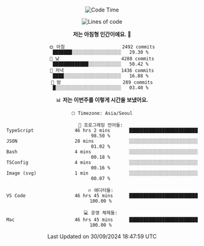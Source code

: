 <div align="center">

<br />

 <!--START_SECTION:waka-->
![Code Time](http://img.shields.io/badge/Code%20Time-3%2C271%20hrs%209%20mins-blue)

![Lines of code](https://img.shields.io/badge/%EC%A0%80%EB%8A%94%20%EC%97%AC%ED%83%9C%EA%B9%8C%EC%A7%80%20-4.4%20million%20%EC%A4%84%EC%9D%98%20%EC%BD%94%EB%93%9C%EB%A5%BC%20%EC%9E%91%EC%84%B1%ED%96%88%EC%96%B4%EC%9A%94.-blue)

**저는 아침형 인간이에요. 🐤** 

```text
🌞 아침                     2492 commits        ███████░░░░░░░░░░░░░░░░░░   29.30 % 
🌆 낮　                     4288 commits        █████████████░░░░░░░░░░░░   50.42 % 
🌃 저녁                     1436 commits        ████░░░░░░░░░░░░░░░░░░░░░   16.88 % 
🌙 밤　                     289 commits         █░░░░░░░░░░░░░░░░░░░░░░░░   03.40 % 
```


📊 **저는 이번주를 이렇게 시간을 보냈어요.** 

```text
🕑︎ Timezone: Asia/Seoul

💬 프로그래밍 언어들: 
TypeScript               46 hrs 2 mins       █████████████████████████   98.50 % 
JSON                     28 mins             ░░░░░░░░░░░░░░░░░░░░░░░░░   01.02 % 
Bash                     4 mins              ░░░░░░░░░░░░░░░░░░░░░░░░░   00.18 % 
TSConfig                 4 mins              ░░░░░░░░░░░░░░░░░░░░░░░░░   00.16 % 
Image (svg)              1 min               ░░░░░░░░░░░░░░░░░░░░░░░░░   00.07 % 

🔥 에디터들: 
VS Code                  46 hrs 45 mins      █████████████████████████   100.00 % 

💻 운영 체제들: 
Mac                      46 hrs 45 mins      █████████████████████████   100.00 % 
```


 Last Updated on 30/09/2024 18:47:59 UTC
<!--END_SECTION:waka-->

</div>
